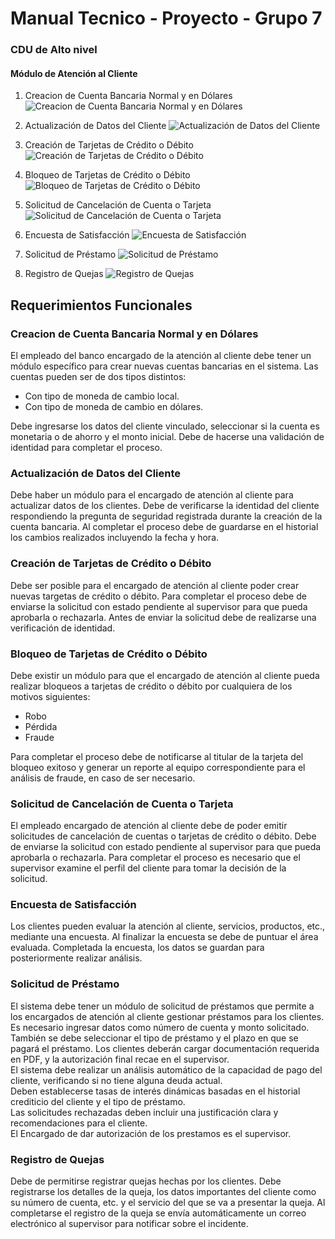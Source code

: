 # Manual Tecnico - Proyecto - Grupo 7

### CDU de Alto nivel

#### Módulo de Atención al Cliente
1. Creacion de Cuenta Bancaria Normal y en Dólares
![Creacion de Cuenta Bancaria Normal y en Dólares](./assets/atencion_al_cliente/CreacionCuentaNormalDolares.jpg)

2. Actualización de Datos del Cliente
![Actualización de Datos del Cliente](./assets/atencion_al_cliente/ActualizacionCliente.jpg)

3. Creación de Tarjetas de Crédito o Débito
![Creación de Tarjetas de Crédito o Débito](./assets/atencion_al_cliente/CrecionTarjeta.jpg)

4. Bloqueo de Tarjetas de Crédito o Débito
![Bloqueo de Tarjetas de Crédito o Débito](./assets/atencion_al_cliente/BloqueoTarjeta.jpg)

5. Solicitud de Cancelación de Cuenta o Tarjeta
![Solicitud de Cancelación de Cuenta o Tarjeta](./assets/atencion_al_cliente/SolicitudCancelacion.jpg)

6. Encuesta de Satisfacción
![Encuesta de Satisfacción](./assets/atencion_al_cliente/EncuestaSatisfaccion.jpg)

7. Solicitud de Préstamo
![Solicitud de Préstamo](./assets/atencion_al_cliente/SolicitudPrestamo.jpg)

8. Registro de Quejas
![Registro de Quejas](./assets/atencion_al_cliente/RegistroQuejas.jpg)

## Requerimientos Funcionales

### Creacion de Cuenta Bancaria Normal y en Dólares
El empleado del banco encargado de la atención al cliente debe tener un módulo específico para crear nuevas cuentas bancarias en el sistema. Las cuentas pueden ser de dos tipos distintos:
* Con tipo de moneda de cambio local.
* Con tipo de moneda de cambio en dólares.

Debe ingresarse los datos del cliente vinculado, seleccionar si la cuenta es monetaria o de ahorro y el monto inicial. Debe de hacerse una validación de identidad para completar el proceso.

### Actualización de Datos del Cliente
Debe haber un módulo para el encargado de atención al cliente para actualizar datos de los clientes. Debe de verificarse la identidad del cliente respondiendo la pregunta de seguridad registrada durante la creación de la cuenta bancaria. Al completar el proceso debe de guardarse en el historial los cambios realizados incluyendo la fecha y hora.

### Creación de Tarjetas de Crédito o Débito
Debe ser posible para el encargado de atención al cliente poder crear nuevas targetas de crédito o débito. Para completar el proceso debe de enviarse la solicitud con estado pendiente al supervisor para que pueda aprobarla o rechazarla. Antes de enviar la solicitud debe de realizarse una verificación de identidad.

### Bloqueo de Tarjetas de Crédito o Débito
Debe existir un módulo para que el encargado de atención al cliente pueda realizar bloqueos a tarjetas de crédito o débito por cualquiera de los motivos siguientes:
* Robo
* Pérdida
* Fraude

Para completar el proceso debe de notificarse al titular de la tarjeta del bloqueo exitoso y generar un reporte al equipo correspondiente para el análisis de fraude, en caso de ser necesario.

### Solicitud de Cancelación de Cuenta o Tarjeta
El empleado encargado de atención al cliente debe de poder emitir solicitudes de cancelación de cuentas o tarjetas de crédito o débito. Debe de enviarse la solicitud con estado pendiente al supervisor para que pueda aprobarla o rechazarla. Para completar el proceso es necesario que el supervisor examine el perfil del cliente para tomar la decisión de la solicitud.

### Encuesta de Satisfacción
Los clientes pueden evaluar la atención al cliente, servicios, productos, etc., mediante una encuesta. Al finalizar la encuesta se debe de puntuar el área evaluada. Completada la encuesta, los datos se guardan para posteriormente realizar análisis.

### Solicitud de Préstamo
El sistema debe tener un módulo de solicitud de préstamos que permite a los encargados de atención al cliente gestionar préstamos para los clientes. Es necesario ingresar datos como número de cuenta y monto solicitado. También se debe seleccionar el tipo de préstamo y el plazo en que se pagará el préstamo. Los clientes deberán cargar documentación requerida en PDF, y la autorización final recae en el supervisor.  
El sistema debe realizar un análisis automático de la capacidad de pago del cliente, verificando si no tiene alguna deuda actual.  
Deben establecerse tasas de interés dinámicas basadas en el historial crediticio del cliente y el tipo de préstamo.  
Las solicitudes rechazadas deben incluir una justificación clara y recomendaciones para el cliente.  
El Encargado de dar autorización de los prestamos es el supervisor.

### Registro de Quejas
Debe de permitirse registrar quejas hechas por los clientes. Debe registrarse los detalles de la queja, los datos importantes del cliente como su número de cuenta, etc. y el servicio del que se va a presentar la queja. Al completarse el registro de la queja se envía automáticamente un correo electrónico al supervisor para notificar sobre el incidente.